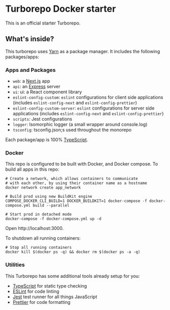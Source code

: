 # Turborepo Docker starter

This is an official starter Turborepo.

## What's inside?

This turborepo uses [Yarn](https://classic.yarnpkg.com/lang/en/) as a package manager. It includes the following packages/apps:

### Apps and Packages

- `web`: a [Next.js](https://nextjs.org) app
- `api`: an [Express](https://expressjs.com/) server
- `ui`: ui: a React component library
- `eslint-config-custom`: `eslint` configurations for client side applications (includes `eslint-config-next` and `eslint-config-prettier`)
- `eslint-config-custom-server`: `eslint` configurations for server side applications (includes `eslint-config-next` and `eslint-config-prettier`)
- `scripts`: Jest configurations
- `logger`: Isomorphic logger (a small wrapper around console.log)
- `tsconfig`: tsconfig.json;s used throughout the monorepo

Each package/app is 100% [TypeScript](https://www.typescriptlang.org/).

### Docker

This repo is configured to be built with Docker, and Docker compose. To build all apps in this repo:

```
# Create a network, which allows containers to communicate
# with each other, by using their container name as a hostname
docker network create app_network

# Build prod using new BuildKit engine
COMPOSE_DOCKER_CLI_BUILD=1 DOCKER_BUILDKIT=1 docker-compose -f docker-compose.yml build --parallel

# Start prod in detached mode
docker-compose -f docker-compose.yml up -d
```

Open http://localhost:3000.

To shutdown all running containers:

```
# Stop all running containers
docker kill $(docker ps -q) && docker rm $(docker ps -a -q)
```

### Utilities

This Turborepo has some additional tools already setup for you:

- [TypeScript](https://www.typescriptlang.org/) for static type checking
- [ESLint](https://eslint.org/) for code linting
- [Jest](https://jestjs.io) test runner for all things JavaScript
- [Prettier](https://prettier.io) for code formatting
